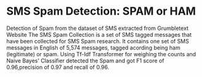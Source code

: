 # SMS Spam Detection: SPAM or HAM
Detection of Spam from the dataset of SMS extracted from Grumbletext Website
The SMS Spam Collection is a set of SMS tagged messages that have been collected for SMS Spam research. It contains one set of SMS messages in English of 5,574 messages, tagged acording being ham (legitimate) or spam.
Using Tf-Idf Transformer for weighing the counts and Naive Bayes' Classifier detected the Spam and got F1 score of 0.96,precision of 0.97 and recall of 0.96.
